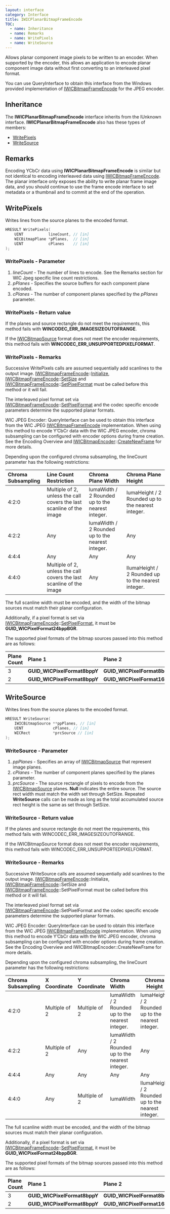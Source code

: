 ```yaml
---
layout: interface
category: Interface
title: IWICPlanarBitmapFrameEncode
TOC:
  - name: Inheritance
  - name: Remarks
  - name: WritePixels
  - name: WriteSource
---
```


Allows planar component image pixels to be written to an encoder.
When supported by the encoder, this allows an application to encode planar component image data without first converting to an interleaved pixel format.

You can use QueryInterface to obtain this interface from the Windows provided implementation of [IWICBitmapFrameEncode][wbfe] for the JPEG encoder.

[wbfe]: IWICBitmapFrameEncode

## Inheritance

The **IWICPlanarBitmapFrameEncode** interface inherits from the IUnknown interface.
**IWICPlanarBitmapFrameEncode** also has these types of members:

- [WritePixels](#writepixels)
- [WriteSource](#writesource)

## Remarks

Encoding YCbCr data using **IWICPlanarBitmapFrameEncode** is similar but not identical to encoding interleaved data using [IWICBitmapFrameEncode][wbfe].
The planar interface only exposes the ability to write planar frame image data, and you should continue to use the frame encode interface to set metadata or a thumbnail and to commit at the end of the operation.

## WritePixels

Writes lines from the source planes to the encoded format.

```cpp
HRESULT WritePixels(
    UINT           lineCount, // [in]
    WICBitmapPlane *pPlanes,  // [in]
    UINT           cPlanes    // [in]
);
```

### WritePixels - Parameter

1. _lineCount_ - The number of lines to encode. See the Remarks section for WIC Jpeg specific line count restrictions.
2. _pPlanes_ - Specifies the source buffers for each component plane encoded.
3. _cPlanes_ - The number of component planes specified by the *pPlanes* parameter.

### WritePixels - Return value

If the planes and source rectangle do not meet the requirements, this method fails with **WINCODEC_ERR_IMAGESIZEOUTOFRANGE**.

If the [IWICBitmapSource][wbs] format does not meet the encoder requirements, this method fails with **WINCODEC_ERR_UNSUPPORTEDPIXELFORMAT**.

[wbs]: IWICBitmapSource

### WritePixels - Remarks

[wbfe-i]: IWICBitmapFrameEncode#initialize
[wbfe-ss]: IWICBitmapFrameEncode#setsize
[wbfe-spf]: IWICBitmapFrameEncode#setpixelformat
[wbe]: IWICBitmapEncoder
[wbe-cnf]: IWICBitmapEncoder#createnewframe

Successive WritePixels calls are assumed sequentially add scanlines to the output image.
[IWICBitmapFrameEncode][wbfe]::[Initialize][wbfe-i], [IWICBitmapFrameEncode][wbfe]::[SetSize][wbfe-ss] and [IWICBitmapFrameEncode][wbfe]::[SetPixelFormat][wbfe-spf] must be called before this method or it will fail.

The interleaved pixel format set via [IWICBitmapFrameEncode][wbfe]::[SetPixelFormat][wbfe-spf] and the codec specific encode parameters determine the supported planar formats.

WIC JPEG Encoder: QueryInterface can be used to obtain this interface from the WIC JPEG [IWICBitmapFrameEncode][wbfe] implementation. When using this method to encode Y’CbCr data with the WIC JPEG encoder, chroma subsampling can be configured with encoder options during frame creation. See the Encoding Overview and [IWICBitmapEncoder][wbe]::[CreateNewFrame][wbe-cnf] for more details.

Depending upon the configured chroma subsampling, the lineCount parameter has the following restrictions:

| Chroma Subsampling | Line Count Restriction| Chroma Plane Width | Chroma Plane Height |
| :----------------- | :---------------------| :----------------- | :------------------ |
| 4:2:0 | Multiple of 2, unless the call covers the last scanline of the image | lumaWidth / 2 Rounded up to the nearest integer. | lumaHeight / 2 Rounded up to the nearest integer.  |
| 4:2:2 | Any      | lumaWidth / 2 Rounded up to the nearest integer. | Any |
| 4:4:4 | Any      | Any       | Any |
| 4:4:0 | Multiple of 2, unless the call covers the last scanline of the image | Any       | llumaHeight / 2 Rounded up to the nearest integer. |

The full scanline width must be encoded, and the width of the bitmap sources must match their planar configuration.

Additionally, if a pixel format is set via [IWICBitmapFrameEncode][wbfe]::[SetPixelFormat][wbfe-spf], it must be **GUID_WICPixelFormat24bppBGR**.

The supported pixel formats of the bitmap sources passed into this method are as follows:

| Plane Count | Plane 1                  | Plane 2                      | Plane 3                   |
| :---------- | :----------------------- | :--------------------------- | :------------------------ |
| 3           | **GUID_WICPixelFormat8bppY** | **GUID_WICPixelFormat8bppCb**    | **GUID_WICPixelFormat8bppCr** |
| 2           | **GUID_WICPixelFormat8bppY** | **GUID_WICPixelFormat16bppCbCr** | N/A                       |

## WriteSource

Writes lines from the source planes to the encoded format.

```cpp
HRESULT WriteSource(
    IWICBitmapSource **ppPlanes, // [in]
    UINT             cPlanes, // [in]
    WICRect          *prcSource // [in]
);
```

### WriteSource - Parameter

1. _ppPlanes_ - Specifies an array of [IWICBitmapSource][wbs] that represent image planes.
2. _cPlanes_ - The number of component planes specified by the planes parameter.
3. _prcSource_ - The source rectangle of pixels to encode from the [IWICBitmapSource][wbs] planes.
   **Null** indicates the entire source.
   The source rect width must match the width set through SetSize.
   Repeated **WriteSource** calls can be made as long as the total accumulated source rect height is the same as set through SetSize.

### WriteSource - Return value

If the planes and source rectangle do not meet the requirements, this method fails with WINCODEC_ERR_IMAGESIZEOUTOFRANGE.

If the IWICBitmapSource format does not meet the encoder requirements, this method fails with WINCODEC_ERR_UNSUPPORTEDPIXELFORMAT.

### WriteSource - Remarks

Successive WriteSource calls are assumed sequentially add scanlines to the output image. [IWICBitmapFrameEncode][wbfe]::Initialize, [IWICBitmapFrameEncode][wbfe]::SetSize and [IWICBitmapFrameEncode][wbfe]::SetPixelFormat must be called before this method or it will fail.

The interleaved pixel format set via [IWICBitmapFrameEncode][wbfe]::SetPixelFormat and the codec specific encode parameters determine the supported planar formats.

WIC JPEG Encoder: QueryInterface can be used to obtain this interface from the WIC JPEG [IWICBitmapFrameEncode][wbfe] implementation. When using this method to encode Y’CbCr data with the WIC JPEG encoder, chroma subsampling can be configured with encoder options during frame creation. See the Encoding Overview and IWICBitmapEncoder::CreateNewFrame for more details.

Depending upon the configured chroma subsampling, the lineCount parameter has the following restrictions:

| Chroma Subsampling | X Coordinate  | Y Coordinate  | Chroma Width | Chroma Height |
| :----------------- | :------------ | :------------ | :----------- | ------------- |
| 4:2:0 | Multiple of 2 | Multiple of 2 | lumaWidth / 2 Rounded up to the nearest integer. | lumaHeight / 2 Rounded up to the nearest integer.  |
| 4:2:2 | Multiple of 2 | Any           | lumaWidth / 2 Rounded up to the nearest integer. | Any |
| 4:4:4 | Any           | Any           | Any       | Any |
| 4:4:0 | Any           | Multiple of 2 | lumaWidth | llumaHeight / 2 Rounded up to the nearest integer. |

The full scanline width must be encoded, and the width of the bitmap sources must match their planar configuration.

Additionally, if a pixel format is set via [IWICBitmapFrameEncode][wbfe]::[SetPixelFormat][wbfe-spf], it must be **GUID_WICPixelFormat24bppBGR**.

The supported pixel formats of the bitmap sources passed into this method are as follows:

| Plane Count | Plane 1                  | Plane 2                      | Plane 3                   |
| :---------- | :----------------------- | :--------------------------- | :------------------------ |
| 3           | **GUID_WICPixelFormat8bppY** | **GUID_WICPixelFormat8bppCb**    | **GUID_WICPixelFormat8bppCr** |
| 2           | **GUID_WICPixelFormat8bppY** | **GUID_WICPixelFormat16bppCbCr** | N/A                       |
